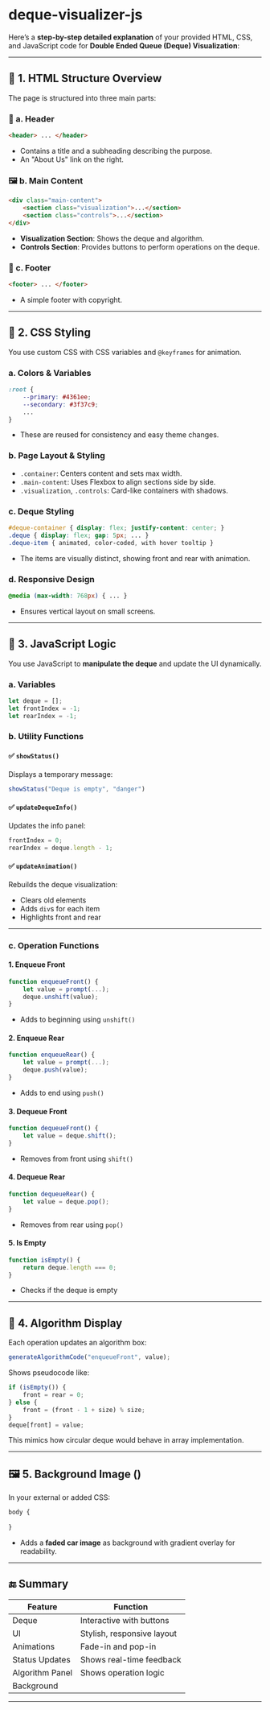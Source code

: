 # deque-visualizer-js
Here’s a **step-by-step detailed explanation** of your provided HTML, CSS, and JavaScript code for **Double Ended Queue (Deque) Visualization**:

---

## 🔹 **1. HTML Structure Overview**

The page is structured into three main parts:

### 🧾 a. **Header**

```html
<header> ... </header>
```

* Contains a title and a subheading describing the purpose.
* An "About Us" link on the right.

### 🖼️ b. **Main Content**

```html
<div class="main-content">
    <section class="visualization">...</section>
    <section class="controls">...</section>
</div>
```

* **Visualization Section**: Shows the deque and algorithm.
* **Controls Section**: Provides buttons to perform operations on the deque.

### 📜 c. **Footer**

```html
<footer> ... </footer>
```

* A simple footer with copyright.

---

## 🎨 **2. CSS Styling**

You use custom CSS with CSS variables and `@keyframes` for animation.

### a. **Colors & Variables**

```css
:root {
    --primary: #4361ee;
    --secondary: #3f37c9;
    ...
}
```

* These are reused for consistency and easy theme changes.

### b. **Page Layout & Styling**

* `.container`: Centers content and sets max width.
* `.main-content`: Uses Flexbox to align sections side by side.
* `.visualization`, `.controls`: Card-like containers with shadows.

### c. **Deque Styling**

```css
#deque-container { display: flex; justify-content: center; }
.deque { display: flex; gap: 5px; ... }
.deque-item { animated, color-coded, with hover tooltip }
```

* The items are visually distinct, showing front and rear with animation.

### d. **Responsive Design**

```css
@media (max-width: 768px) { ... }
```

* Ensures vertical layout on small screens.

---

## 🧠 **3. JavaScript Logic**

You use JavaScript to **manipulate the deque** and update the UI dynamically.

### a. **Variables**

```js
let deque = [];
let frontIndex = -1;
let rearIndex = -1;
```

### b. **Utility Functions**

#### ✅ `showStatus()`

Displays a temporary message:

```js
showStatus("Deque is empty", "danger")
```

#### ✅ `updateDequeInfo()`

Updates the info panel:

```js
frontIndex = 0;
rearIndex = deque.length - 1;
```

#### ✅ `updateAnimation()`

Rebuilds the deque visualization:

* Clears old elements
* Adds `div`s for each item
* Highlights front and rear

---

### c. **Operation Functions**

#### 1. **Enqueue Front**

```js
function enqueueFront() {
    let value = prompt(...);
    deque.unshift(value);
}
```

* Adds to beginning using `unshift()`

#### 2. **Enqueue Rear**

```js
function enqueueRear() {
    let value = prompt(...);
    deque.push(value);
}
```

* Adds to end using `push()`

#### 3. **Dequeue Front**

```js
function dequeueFront() {
    let value = deque.shift();
}
```

* Removes from front using `shift()`

#### 4. **Dequeue Rear**

```js
function dequeueRear() {
    let value = deque.pop();
}
```

* Removes from rear using `pop()`

#### 5. **Is Empty**

```js
function isEmpty() {
    return deque.length === 0;
}
```

* Checks if the deque is empty

---

## 🧮 **4. Algorithm Display**

Each operation updates an algorithm box:

```js
generateAlgorithmCode("enqueueFront", value);
```

Shows pseudocode like:

```js
if (isEmpty()) {
    front = rear = 0;
} else {
    front = (front - 1 + size) % size;
}
deque[front] = value;
```

This mimics how circular deque would behave in array implementation.

---

## 🖼️ **5. Background Image ()**

In your external or added CSS:

```css
body {
    
}
```

* Adds a **faded car image** as background with gradient overlay for readability.

---

## 🔚 Summary

| Feature         | Function                   |
| --------------- | -------------------------- |
| Deque           | Interactive with buttons   |
| UI              | Stylish, responsive layout |
| Animations      | Fade-in and pop-in         |
| Status Updates  | Shows real-time feedback   |
| Algorithm Panel | Shows operation logic      |
| Background      |   |

---
